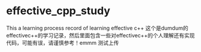 <!--
 * @Author: dumdum && 1242579562@qq.com
 * @Date: 2023-01-16 17:35:04
 * @LastEditors: dumdum && 1242579562@qq.com
 * @LastEditTime: 2023-01-16 19:50:50
 * @FilePath: \code\effective_cpp_study\README.md
 * @Description: 
-->
# effective_cpp_study
This a learning process record of learning effective c++<dr>
这个是dumdum的effectivec++的学习记录，然后里面包含一些对effectivec++的个人理解还有实现代码，可能有误，请谨慎参考！emmm
测试上传